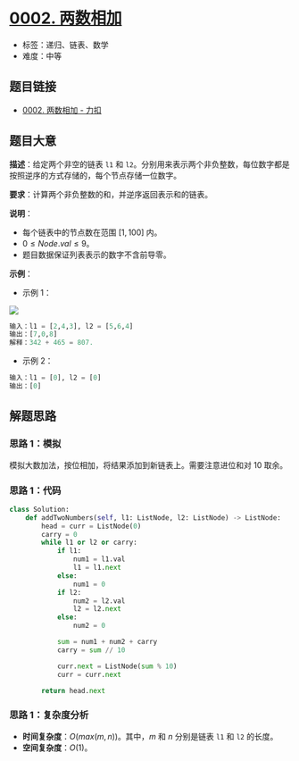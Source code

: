 # [0002. 两数相加](https://leetcode.cn/problems/add-two-numbers/)

- 标签：递归、链表、数学
- 难度：中等

## 题目链接

- [0002. 两数相加 - 力扣](https://leetcode.cn/problems/add-two-numbers/)

## 题目大意

**描述**：给定两个非空的链表 `l1` 和 `l2`。分别用来表示两个非负整数，每位数字都是按照逆序的方式存储的，每个节点存储一位数字。

**要求**：计算两个非负整数的和，并逆序返回表示和的链表。

**说明**：

- 每个链表中的节点数在范围 $[1, 100]$ 内。
- $0 \le Node.val \le 9$。
- 题目数据保证列表表示的数字不含前导零。

**示例**：

- 示例 1：

![](https://assets.leetcode-cn.com/aliyun-lc-upload/uploads/2021/01/02/addtwonumber1.jpg)

```python
输入：l1 = [2,4,3], l2 = [5,6,4]
输出：[7,0,8]
解释：342 + 465 = 807.
```

- 示例 2：

```python
输入：l1 = [0], l2 = [0]
输出：[0]
```

## 解题思路

### 思路 1：模拟

模拟大数加法，按位相加，将结果添加到新链表上。需要注意进位和对 $10$ 取余。

### 思路 1：代码

```python
class Solution:
    def addTwoNumbers(self, l1: ListNode, l2: ListNode) -> ListNode:
        head = curr = ListNode(0)
        carry = 0
        while l1 or l2 or carry:
            if l1:
                num1 = l1.val
                l1 = l1.next
            else:
                num1 = 0
            if l2:
                num2 = l2.val
                l2 = l2.next
            else:
                num2 = 0

            sum = num1 + num2 + carry
            carry = sum // 10

            curr.next = ListNode(sum % 10)
            curr = curr.next

        return head.next
```

### 思路 1：复杂度分析

- **时间复杂度**：$O(max(m, n))$。其中，$m$ 和 $n$ 分别是链表 `l1` 和 `l2` 的长度。
- **空间复杂度**：$O(1)$。